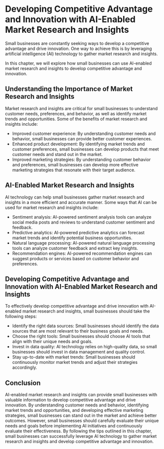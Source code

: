 Developing Competitive Advantage and Innovation with AI-Enabled Market Research and Insights
===================================================================================================================================================================

Small businesses are constantly seeking ways to develop a competitive advantage and drive innovation. One way to achieve this is by leveraging artificial intelligence (AI) technology to gather market research and insights.

In this chapter, we will explore how small businesses can use AI-enabled market research and insights to develop competitive advantage and innovation.

Understanding the Importance of Market Research and Insights
------------------------------------------------------------

Market research and insights are critical for small businesses to understand customer needs, preferences, and behavior, as well as identify market trends and opportunities. Some of the benefits of market research and insights include:

* Improved customer experience: By understanding customer needs and behavior, small businesses can provide better customer experiences.
* Enhanced product development: By identifying market trends and customer preferences, small businesses can develop products that meet customer needs and stand out in the market.
* Improved marketing strategies: By understanding customer behavior and preferences, small businesses can develop more effective marketing strategies that resonate with their target audience.

AI-Enabled Market Research and Insights
---------------------------------------

AI technology can help small businesses gather market research and insights in a more efficient and accurate manner. Some ways that AI can be used for market research and insights include:

* Sentiment analysis: AI-powered sentiment analysis tools can analyze social media posts and reviews to understand customer sentiment and feedback.
* Predictive analytics: AI-powered predictive analytics can forecast market trends and identify potential business opportunities.
* Natural language processing: AI-powered natural language processing tools can analyze customer feedback and extract key insights.
* Recommendation engines: AI-powered recommendation engines can suggest products or services based on customer behavior and preferences.

Developing Competitive Advantage and Innovation with AI-Enabled Market Research and Insights
--------------------------------------------------------------------------------------------

To effectively develop competitive advantage and drive innovation with AI-enabled market research and insights, small businesses should take the following steps:

* Identify the right data sources: Small businesses should identify the data sources that are most relevant to their business goals and needs.
* Choose the right tools: Small businesses should choose AI tools that align with their unique needs and goals.
* Invest in data quality: AI technology relies on high-quality data, so small businesses should invest in data management and quality control.
* Stay up-to-date with market trends: Small businesses should continuously monitor market trends and adjust their strategies accordingly.

Conclusion
----------

AI-enabled market research and insights can provide small businesses with valuable information to develop competitive advantage and drive innovation. By understanding customer needs and behavior, identifying market trends and opportunities, and developing effective marketing strategies, small businesses can stand out in the market and achieve better outcomes. However, small businesses should carefully evaluate their unique needs and goals before implementing AI initiatives and continuously evaluate their effectiveness. By following the tips outlined in this chapter, small businesses can successfully leverage AI technology to gather market research and insights and develop competitive advantage and innovation.

